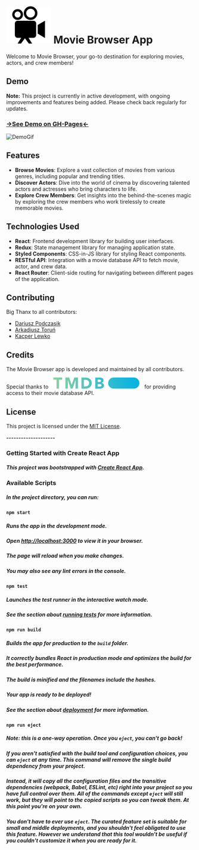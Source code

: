 #  ![Logo](src/assets/images/readme_topIcon.svg) Movie Browser App

Welcome to Movie Browser, your go-to destination for exploring movies, actors, and crew members!

## Demo  
**Note:** This project is currently in active development, with ongoing improvements and features being added. Please check back regularly for updates.
###  [->See Demo on GH-Pages<-](https://boostertech.github.io/MovieBrowser/)

![DemoGif](src/assets/images/readme_gifMain.gif)

## Features

- **Browse Movies**: Explore a vast collection of movies from various genres, including popular and trending titles.
- **Discover Actors**: Dive into the world of cinema by discovering talented actors and actresses who bring characters to life.
- **Explore Crew Members**: Get insights into the behind-the-scenes magic by exploring the crew members who work tirelessly to create memorable movies.

## Technologies Used

- **React**: Frontend development library for building user interfaces.
- **Redux**: State management library for managing application state.
- **Styled Components**: CSS-in-JS library for styling React components.
- **RESTful API**: Integration with a movie database API to fetch movie, actor, and crew data.
- **React Router**: Client-side routing for navigating between different pages of the application.


## Contributing

Big Thanx to all contributors:
- [Dariusz Podczasik](https://github.com/BoosterTech)
- [Arkadiusz Toruń](https://github.com/Arkadiusz0809)
- [Kacper Lewko](https://github.com/Pepko0)

## Credits

The Movie Browser app is developed and maintained by all contributors.

 Special thanks to 
 [![TMDB_Logo](src/assets/images/readme_tmdbLogo.svg)](https://www.themoviedb.org/) for providing access to their movie database API.

## License

This project is licensed under the [MIT License](LICENSE).


**--------------------**

### Getting Started with Create React App

##### This project was bootstrapped with [Create React App](https://github.com/facebook/create-react-app).

### Available Scripts

##### In the project directory, you can run:

#### `npm start`

##### Runs the app in the development mode.
##### Open [http://localhost:3000](http://localhost:3000) to view it in your browser.

##### The page will reload when you make changes.
##### You may also see any lint errors in the console.

#### `npm test`

##### Launches the test runner in the interactive watch mode.
##### See the section about [running tests](https://facebook.github.io/create-react-app/docs/running-tests) for more information.

#### `npm run build`

##### Builds the app for production to the `build` folder.
##### It correctly bundles React in production mode and optimizes the build for the best performance.

##### The build is minified and the filenames include the hashes.
##### Your app is ready to be deployed!

##### See the section about [deployment](https://facebook.github.io/create-react-app/docs/deployment) for more information.

#### `npm run eject`

##### **Note: this is a one-way operation. Once you `eject`, you can't go back!**

##### If you aren't satisfied with the build tool and configuration choices, you can `eject` at any time. This command will remove the single build dependency from your project.

##### Instead, it will copy all the configuration files and the transitive dependencies (webpack, Babel, ESLint, etc) right into your project so you have full control over them. All of the commands except `eject` will still work, but they will point to the copied scripts so you can tweak them. At this point you're on your own.

##### You don't have to ever use `eject`. The curated feature set is suitable for small and middle deployments, and you shouldn't feel obligated to use this feature. However we understand that this tool wouldn't be useful if you couldn't customize it when you are ready for it.
